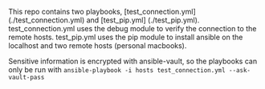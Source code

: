 This repo contains two playbooks, [test_connection.yml] (./test_connection.yml) and [test_pip.yml] (./test_pip.yml).
test_connection.yml uses the debug module to verify the connection to the remote hosts.
test_pip.yml uses the pip module to install ansible on the localhost and two remote hosts (personal macbooks).

Sensitive information is encrypted with ansible-vault, so the playbooks can only be run with
`ansible-playbook -i hosts test_connection.yml --ask-vault-pass`
